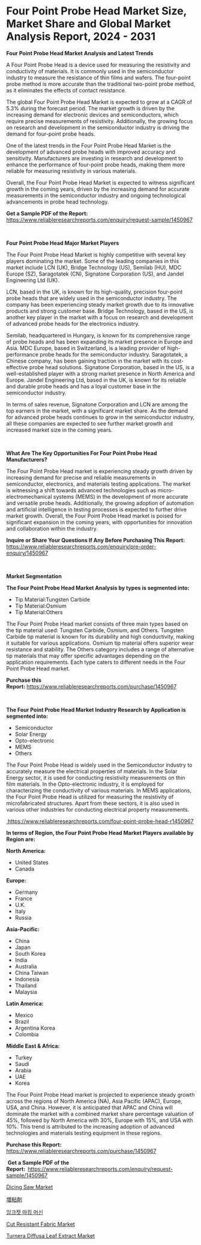 <p><h1>Four Point Probe Head Market Size, Market Share and Global Market Analysis Report, 2024 - 2031</h1></p><p><strong>Four Point Probe Head Market Analysis and Latest Trends</strong></p>
<p><p>A Four Point Probe Head is a device used for measuring the resistivity and conductivity of materials. It is commonly used in the semiconductor industry to measure the resistance of thin films and wafers. The four-point probe method is more accurate than the traditional two-point probe method, as it eliminates the effects of contact resistance.</p><p>The global Four Point Probe Head Market is expected to grow at a CAGR of 5.3% during the forecast period. The market growth is driven by the increasing demand for electronic devices and semiconductors, which require precise measurements of resistivity. Additionally, the growing focus on research and development in the semiconductor industry is driving the demand for four-point probe heads.</p><p>One of the latest trends in the Four Point Probe Head Market is the development of advanced probe heads with improved accuracy and sensitivity. Manufacturers are investing in research and development to enhance the performance of four-point probe heads, making them more reliable for measuring resistivity in various materials.</p><p>Overall, the Four Point Probe Head Market is expected to witness significant growth in the coming years, driven by the increasing demand for accurate measurements in the semiconductor industry and ongoing technological advancements in probe head technology.</p></p>
<p><strong>Get a Sample PDF of the Report:&nbsp;</strong> <a href="https://www.reliableresearchreports.com/enquiry/request-sample/1450967">https://www.reliableresearchreports.com/enquiry/request-sample/1450967</a></p>
<p>&nbsp;</p>
<p><strong>Four Point Probe Head Major Market Players</strong></p>
<p><p>The Four Point Probe Head Market is highly competitive with several key players dominating the market. Some of the leading companies in this market include LCN (UK), Bridge Technology (US), Semilab (HU), MDC Europe (SZ), Saragotatek (CN), Signatone Corporation (US), and Jandel Engineering Ltd (UK). </p><p>LCN, based in the UK, is known for its high-quality, precision four-point probe heads that are widely used in the semiconductor industry. The company has been experiencing steady market growth due to its innovative products and strong customer base. Bridge Technology, based in the US, is another key player in the market with a focus on research and development of advanced probe heads for the electronics industry. </p><p>Semilab, headquartered in Hungary, is known for its comprehensive range of probe heads and has been expanding its market presence in Europe and Asia. MDC Europe, based in Switzerland, is a leading provider of high-performance probe heads for the semiconductor industry. Saragotatek, a Chinese company, has been gaining traction in the market with its cost-effective probe head solutions. Signatone Corporation, based in the US, is a well-established player with a strong market presence in North America and Europe. Jandel Engineering Ltd, based in the UK, is known for its reliable and durable probe heads and has a loyal customer base in the semiconductor industry. </p><p>In terms of sales revenue, Signatone Corporation and LCN are among the top earners in the market, with a significant market share. As the demand for advanced probe heads continues to grow in the semiconductor industry, all these companies are expected to see further market growth and increased market size in the coming years.</p></p>
<p>&nbsp;</p>
<p><strong>What Are The Key Opportunities For Four Point Probe Head Manufacturers?</strong></p>
<p><p>The Four Point Probe Head market is experiencing steady growth driven by increasing demand for precise and reliable measurements in semiconductor, electronics, and materials testing applications. The market is witnessing a shift towards advanced technologies such as micro-electromechanical systems (MEMS) in the development of more accurate and versatile probe heads. Additionally, the growing adoption of automation and artificial intelligence in testing processes is expected to further drive market growth. Overall, the Four Point Probe Head market is poised for significant expansion in the coming years, with opportunities for innovation and collaboration within the industry.</p></p>
<p><strong>Inquire or Share Your Questions If Any Before Purchasing This Report:</strong> <a href="https://www.reliableresearchreports.com/enquiry/pre-order-enquiry/1450967">https://www.reliableresearchreports.com/enquiry/pre-order-enquiry/1450967</a></p>
<p>&nbsp;</p>
<p><strong>Market Segmentation</strong></p>
<p><strong>The Four Point Probe Head Market Analysis by types is segmented into:</strong></p>
<p><ul><li>Tip Material:Tungsten Carbide</li><li>Tip Material:Osmium</li><li>Tip Material:Others</li></ul></p>
<p><p>The Four Point Probe Head market consists of three main types based on the tip material used: Tungsten Carbide, Osmium, and Others. Tungsten Carbide tip material is known for its durability and high conductivity, making it suitable for various applications. Osmium tip material offers superior wear resistance and stability. The Others category includes a range of alternative tip materials that may offer specific advantages depending on the application requirements. Each type caters to different needs in the Four Point Probe Head market.</p></p>
<p><strong>Purchase this Report:&nbsp;</strong><a href="https://www.reliableresearchreports.com/purchase/1450967">https://www.reliableresearchreports.com/purchase/1450967</a></p>
<p>&nbsp;</p>
<p><strong>The Four Point Probe Head Market Industry Research by Application is segmented into:</strong></p>
<p><ul><li>Semiconductor</li><li>Solar Energy</li><li>Opto-electronic</li><li>MEMS</li><li>Others</li></ul></p>
<p><p>The Four Point Probe Head is widely used in the Semiconductor industry to accurately measure the electrical properties of materials. In the Solar Energy sector, it is used for conducting resistivity measurements on thin film materials. In the Opto-electronic industry, it is employed for characterizing the conductivity of various materials. In MEMS applications, the Four Point Probe Head is utilized for measuring the resistivity of microfabricated structures. Apart from these sectors, it is also used in various other industries for conducting electrical property measurements.</p></p>
<p><a href="https://www.reliableresearchreports.com/four-point-probe-head-r1450967">&nbsp;https://www.reliableresearchreports.com/four-point-probe-head-r1450967</a></p>
<p><strong>In terms of Region, the Four Point Probe Head Market Players available by Region are:</strong></p>
<p>
    <p> <strong> North America: </strong>
        <ul>
            <li>United States</li>
            <li>Canada</li>
        </ul>
        </p> 
    <p> <strong> Europe: </strong>
        <ul>
            <li>Germany</li>
            <li>France</li>
            <li>U.K.</li>
            <li>Italy</li>
            <li>Russia</li>
        </ul>
        </p> 
    <p> <strong> Asia-Pacific: </strong>
        <ul>
            <li>China</li>
            <li>Japan</li>
            <li>South Korea</li>
            <li>India</li>
            <li>Australia</li>
            <li>China Taiwan</li>
            <li>Indonesia</li>
            <li>Thailand</li>
            <li>Malaysia</li>
        </ul>
        </p> 
    <p> <strong> Latin America: </strong>
        <ul>
            <li>Mexico</li>
            <li>Brazil</li>
            <li>Argentina Korea</li>
            <li>Colombia</li>
        </ul>
        </p> 
    <p> <strong> Middle East & Africa: </strong>
        <ul>
            <li>Turkey</li>
            <li>Saudi</li>
            <li>Arabia</li>
            <li>UAE</li>
            <li>Korea</li>
        </ul>
    </p>
    </p>
<p><p>The Four Point Probe Head market is projected to experience steady growth across the regions of North America (NA), Asia Pacific (APAC), Europe, USA, and China. However, it is anticipated that APAC and China will dominate the market with a combined market share percentage valuation of 45%, followed by North America with 30%, Europe with 15%, and USA with 10%. This trend is attributed to the increasing adoption of advanced technologies and materials testing equipment in these regions.</p></p>
<p><strong>Purchase this Report: </strong><a href="https://www.reliableresearchreports.com/purchase/1450967">https://www.reliableresearchreports.com/purchase/1450967</a></p>
<p>&nbsp;<strong>Get a Sample PDF of the Report:&nbsp;&nbsp;</strong><a href="https://www.reliableresearchreports.com/enquiry/request-sample/1450967">https://www.reliableresearchreports.com/enquiry/request-sample/1450967</a></p>
<p><strong></strong></p>
<p><p><a href="https://github.com/fiixsa/Market-Research-Report-List-2/blob/main/dicing-saw-market.md">Dicing Saw Market</a></p><p><a href="https://github.com/bucuel854722/Market-Research-Report-List-1/blob/main/106340329152.md">増粘剤</a></p><p><a href="https://github.com/khytkeqagplkzqvh/Market-Research-Report-List-1/blob/main/803741326839.md">잉크젯 마킹 머신</a></p><p><a href="https://issuu.com/reportprime-2/docs/cut-resistant-fabric-market-size-2030.pptx">Cut Resistant Fabric Market</a></p><p><a href="https://issuu.com/reportprime-2/docs/turnera-diffusa-leaf-extract-market-size-2030.pptx">Turnera Diffusa Leaf Extract Market</a></p></p>
